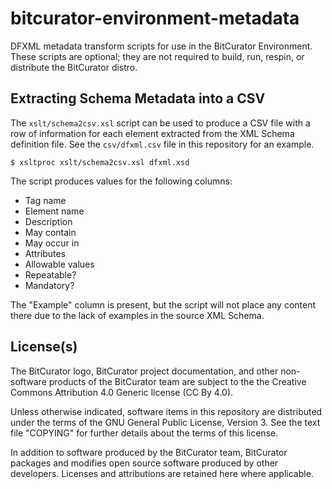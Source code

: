 # bitcurator-environment-metadata

DFXML metadata transform scripts for use in the BitCurator Environment. These scripts are optional; they are not required to build, run, respin, or distribute the BitCurator distro.

## Extracting Schema Metadata into a CSV

The `xslt/schema2csv.xsl` script can be used to produce a CSV file with
a row of information for each element extracted from the XML Schema definition file.
See the `csv/dfxml.csv` file in this repository for an example.

```
$ xsltproc xslt/schema2csv.xsl dfxml.xsd
```

The script produces values for the following columns:

* Tag name
* Element name
* Description
* May contain
* May occur in
* Attributes
* Allowable values
* Repeatable?
* Mandatory?

The "Example" column is present, but the script will not place any content
there due to the lack of examples in the source XML Schema.

## License(s)

The BitCurator logo, BitCurator project documentation, and other non-software products of the BitCurator team are subject to the the Creative Commons Attribution 4.0 Generic license (CC By 4.0).

Unless otherwise indicated, software items in this repository are distributed under the terms of the GNU General Public License, Version 3. See the text file "COPYING" for further details about the terms of this license.

In addition to software produced by the BitCurator team, BitCurator packages and modifies open source software produced by other developers. Licenses and attributions are retained here where applicable.
